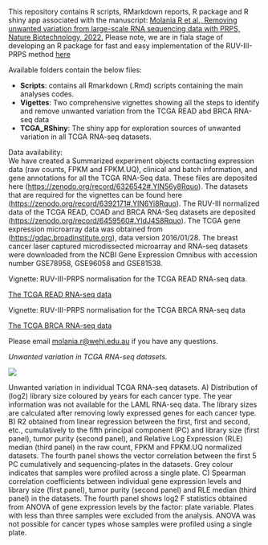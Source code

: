 This repository contains R scripts, RMarkdown reports, R package and R shiny app associated with the manuscript: [Molania R et al., Removing unwanted variation from large-scale RNA sequencing data with PRPS, Nature Biotechnology, 2022.](https://www.nature.com/articles/s41587-022-01440-w)
Please note, we are in fiala stage of developing an R package for fast and easy implementation of the RUV-III-PRPS method [here](https://github.com/RMolania/RUVIIIPRPS/tree/Ramyar-M)

Available folders contain the below files:

- **Scripts**: contains all Rmarkdown (.Rmd) scripts containing the main analyses codes. 
- **Vigettes**: Two comprehensive vignettes showing all the steps to identify and remove unwanted variation from the TCGA READ abd BRCA RNA-seq data 
- **TCGA_RShiny**: The shiny app for exploration sources of unwanted variation in all TCGA RNA-seq datasets.

Data availability:\
We have created a Summarized experiment objects contacting expression data (raw counts, FPKM and FPKM.UQ), clinical and batch information, and gene annotations for all the TCGA RNA-Seq data. These files are deposited here (https://zenodo.org/record/6326542#.YlN56y8Rquo). The datasets that are required for the vignettes can be found here (https://zenodo.org/record/6392171#.YlN6Yi8Rquo). The RUV-III normalized data of the TCGA READ, COAD and BRCA RNA-Seq datasets are deposited (https://zenodo.org/record/6459560#.YldJ4S8Rquo). The TCGA gene expression microarray data was obtained from (https://gdac.broadinstitute.org), data version 2016/01/28. The breast cancer laser captured microdissected microarray and RNA-seq datasets were downloaded from the NCBI Gene Expression Omnibus with accession number GSE78958, GSE96058 and GSE81538. 


Vignette: RUV-III-PRPS normalisation for the TCGA READ RNA-seq data. 

[The TCGA READ RNA-seq data](https://htmlpreview.github.io/?https://github.com/RMolania/TCGA_PanCancer_UnwantedVariation/blob/master/Vigettes/TCGA_READ_RNAseq_Vignette.html)


Vignette: RUV-III-PRPS normalisation for the TCGA BRCA RNA-seq data

[The TCGA BRCA RNA-seq data](https://htmlpreview.github.io/?https://github.com/RMolania/TCGA_PanCancer_UnwantedVariation/blob/master/Vigettes/TCGA_BRCA_RNAseq_Vignette.html)



Please email molania.r@wehi.edu.au if you have any questions.


*Unwanted variation in TCGA RNA-seq datasets.*

<img src="./TCGA_Main1.png">

Unwanted variation in individual TCGA RNA-seq datasets. A) Distribution of (log2) library size coloured by years for each cancer type. The year information was not available for the LAML RNA-seq data. The library sizes are calculated after removing lowly expressed genes for each cancer type. B) R2 obtained from linear regression between the first, first and second, etc., cumulatively to the fifth principal component (PC) and library size (first panel), tumor purity (second panel), and Relative Log Expression (RLE) median (third panel) in the raw count, FPKM and FPKM.UQ normalized datasets. The fourth panel shows the vector correlation between the first 5 PC cumulatively and sequencing-plates in the datasets. Grey colour indicates that samples were profiled across a single plate. C) Spearman correlation coefficients between individual gene expression levels and library size (first panel), tumor purity (second panel) and RLE median (third panel) in the datasets. The fourth panel shows log2 F statistics obtained from ANOVA of gene expression levels by the factor: plate variable. Plates with less than three samples were excluded from the analysis. ANOVA was not possible for cancer types whose samples were profiled using a single plate.